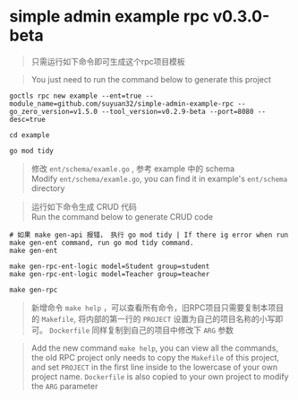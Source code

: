 # simple admin example rpc v0.3.0-beta

> 只需运行如下命令即可生成这个rpc项目模板

> You just need to run the command below to generate this project

```shell
goctls rpc new example --ent=true --module_name=github.com/suyuan32/simple-admin-example-rpc --go_zero_version=v1.5.0 --tool_version=v0.2.9-beta --port=8080 --desc=true

cd example

go mod tidy
```

> 修改 `ent/schema/examle.go` , 参考 example 中的 schema \
> Modify `ent/schema/examle.go`, you can find it in example's `ent/schema` directory


> 运行如下命令生成 CRUD 代码 \
> Run the command below to generate CRUD code

```shell
# 如果 make gen-api 报错， 执行 go mod tidy | If there ig error when run make gen-ent command, run go mod tidy command.
make gen-ent

make gen-rpc-ent-logic model=Student group=student
make gen-rpc-ent-logic model=Teacher group=teacher

make gen-rpc
```

> 新增命令 `make help` ，可以查看所有命令，旧RPC项目只需要复制本项目的 `Makefile`, 将内部的第一行的 `PROJECT` 设置为自己的项目名称的小写即可。
> `Dockerfile` 同样复制到自己的项目中修改下 `ARG` 参数

> Add the new command `make help`, you can view all the commands, the old RPC project only needs to copy the `Makefile` of this project, and set `PROJECT` in the first line inside to the lowercase of your own project name.
> `Dockerfile` is also copied to your own project to modify the `ARG` parameter